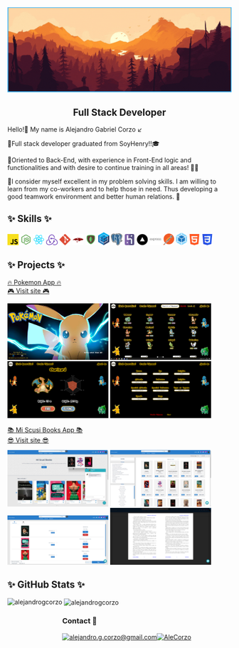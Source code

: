 <img src="./Retropix.gif">

<h2 align="center">
 Full Stack Developer 
</h2>

<p>
Hello!👋
My name is Alejandro Gabriel Corzo ↙

🔸Full stack developer graduated from SoyHenry!!🎓

🔸Oriented to Back-End, with experience in Front-End logic and functionalities and with desire to continue training in all areas! 👨‍💻

🔸I consider myself excellent in my problem solving skills. I am willing to learn from my co-workers and to help those in need. Thus developing a good teamwork environment and better human relations. 💪

</p>

## ✨ Skills ✨

<p>
<img width="5%" src="./img/icons/javascript.png">
<img width="5%" src="./img/icons/NodeJs.png">
<img width="5%" src="./img/icons/React.png">
<img width="5%" src="./img/icons/Redux.png">
<img width="5%" src="./img/icons/Git.png">
<img width="5%" src="./img/icons/mongoosejs.png">
<img width="5%" src="./img/icons/mongodb.png">
<img width="5%" src="./img/icons/sequelize.png">
<img width="5%" src="./img/icons/postgreSQL.png">
<img width="5%" src="./img/icons/heroku.png">
<img width="5%" src="./img/icons/vercel.png">
<img width="5%" src="https://raw.githubusercontent.com/devicons/devicon/master/icons/express/express-original-wordmark.svg">
<img width="5%" src="./img/icons/postman.png">
<img width="5%" src="./img/icons/webpack.png">
<img width="5%" src="./img/icons/html-blanco.png">
<img width="5%" src="./img/icons/css-blanco.png">
</p>

## ✨ Projects ✨

<a href="https://github.com/AlejandroGCorzo/PI-Pokemon-Henry">🔥 Pokemon App 🔥</a>
<br/>
<a href="https://pi-pokemon-front-agc.vercel.app/">🎮 Visit site 🎮</a>

<p>
<img width="45%" src="./img/pi-pokemon/landing.jpeg">
<img width="45%" src="./img/pi-pokemon/home.jpeg">
<img width="45%" src="./img/pi-pokemon/detail.png">
<img width="45%" src="./img/pi-pokemon/create.png">
</p>

<a href="https://github.com/AlejandroGCorzo/Mi-Scusi-Books">📚 Mi Scusi Books App 📚</a>
<br/>
<a href="https://mi-scusi-books.vercel.app/">😎 Visit site 😎</a>

<p>
<img width="45%" src="./img/pf-mi scusi books/home.jpeg">
<img width="45%" src="./img/pf-mi scusi books/allbooks.png">
<img width="45%" src="./img/pf-mi scusi books/cart.png">
<img width="45%" src="./img/pf-mi scusi books/pdfreader.png">
</p>

## ✨ GitHub Stats ✨

<p><img height="150em" align="left" src="https://github-readme-stats.vercel.app/api/top-langs?username=alejandrogcorzo&show_icons=true&theme=dark&locale=en&layout=compact" alt="alejandrogcorzo" /></p>

<p>&nbsp;<img align="center" height="150em" src="https://github-readme-stats.vercel.app/api?username=alejandrogcorzo&show_icons=true&theme=dark&locale=en" alt="alejandrogcorzo" /></p>

### Contact 💼

<p align="left">
<a href="https://mail.google.com/mail/?view=cm&fs=1&to=alejandro.g.corzo@gmail.com" target="_blank"><img align="center" src="https://upload.wikimedia.org/wikipedia/commons/thumb/7/7e/Gmail_icon_%282020%29.svg/1280px-Gmail_icon_%282020%29.svg.png"  alt="alejandro.g.corzo@gmail.com" height="28" width="32" /></a><a href="https://www.linkedin.com/in/janonanzer/" target="_blank"><img align="center" src="https://raw.githubusercontent.com/rahuldkjain/github-profile-readme-generator/master/src/images/icons/Social/linked-in-alt.svg" alt="AleCorzo" height="30" width="40" margin="10"  /></a>
</p>
